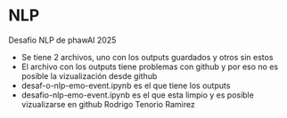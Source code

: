 # NLP
Desafio NLP de phawAI 2025

- Se tiene 2 archivos, uno con los outputs guardados y otros sin estos
- El archivo con los outputs tiene problemas con github y por eso no es posible la vizualización desde github
- desaf-o-nlp-emo-event.ipynb es el que tiene los outputs
- desafio-nlp-emo-event.ipynb es el que esta limpio y es posible vizualizarse en github
Rodrigo Tenorio Ramirez
